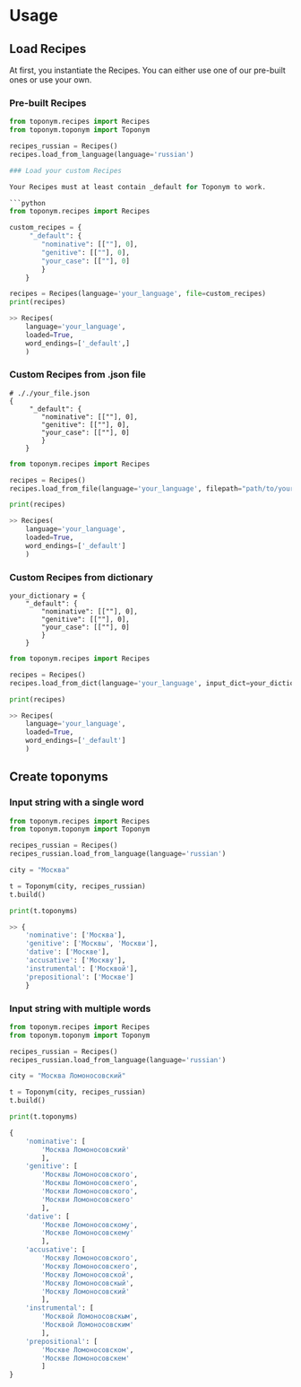 # Usage

## Load Recipes

At first, you instantiate the Recipes. You can either use one of our pre-built ones or use your own.

### Pre-built Recipes
```python
from toponym.recipes import Recipes
from toponym.toponym import Toponym

recipes_russian = Recipes()
recipes.load_from_language(language='russian')

### Load your custom Recipes

Your Recipes must at least contain _default for Toponym to work.

```python
from toponym.recipes import Recipes

custom_recipes = {
     "_default": {
        "nominative": [[""], 0],
        "genitive": [[""], 0],
        "your_case": [[""], 0]
        }
    }

recipes = Recipes(language='your_language', file=custom_recipes)
print(recipes)

>> Recipes(
    language='your_language',
    loaded=True,
    word_endings=['_default',]
    )
```

### Custom Recipes from .json file

```
# ././your_file.json
{
     "_default": {
        "nominative": [[""], 0],
        "genitive": [[""], 0],
        "your_case": [[""], 0]
        }
    }
```

```python
from toponym.recipes import Recipes

recipes = Recipes()
recipes.load_from_file(language='your_language', filepath="path/to/your_file.json")

print(recipes)

>> Recipes(
    language='your_language',
    loaded=True,
    word_endings=['_default']
    )
```

### Custom Recipes from dictionary

```
your_dictionary = {
    "_default": {
        "nominative": [[""], 0],
        "genitive": [[""], 0],
        "your_case": [[""], 0]
        }
    }
```

```python
from toponym.recipes import Recipes

recipes = Recipes()
recipes.load_from_dict(language='your_language', input_dict=your_dictionary)

print(recipes)

>> Recipes(
    language='your_language',
    loaded=True,
    word_endings=['_default']
    )
```

## Create toponyms

### Input string with a single word

```python
from toponym.recipes import Recipes
from toponym.toponym import Toponym

recipes_russian = Recipes()
recipes_russian.load_from_language(language='russian')

city = "Москва"

t = Toponym(city, recipes_russian)
t.build()

print(t.toponyms)

>> {
    'nominative': ['Москва'],
    'genitive': ['Москвы', 'Москви'],
    'dative': ['Москве'],
    'accusative': ['Москву'],
    'instrumental': ['Москвой'],
    'prepositional': ['Москве']
    }
```

### Input string with multiple words

```python
from toponym.recipes import Recipes
from toponym.toponym import Toponym

recipes_russian = Recipes()
recipes_russian.load_from_language(language='russian')

city = "Москва Ломоносовский"

t = Toponym(city, recipes_russian)
t.build()

print(t.toponyms)

{
    'nominative': [
        'Москва Ломоносовский'
        ],
    'genitive': [
        'Москвы Ломоносовского',
        'Москвы Ломоносовскего',
        'Москви Ломоносовского',
        'Москви Ломоносовскего'
        ],
    'dative': [
        'Москве Ломоносовскому',
        'Москве Ломоносовскему'
        ],
    'accusative': [
        'Москву Ломоносовского',
        'Москву Ломоносовскего',
        'Москву Ломоносовской',
        'Москву Ломоносовскый',
        'Москву Ломоносовский'
        ],
    'instrumental': [
        'Москвой Ломоносовскым',
        'Москвой Ломоносовским'
        ],
    'prepositional': [
        'Москве Ломоносовском',
        'Москве Ломоносовскем'
        ]
}
```
